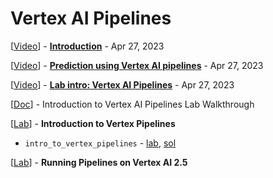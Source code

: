 # Vertex AI Pipelines

[<a class="reference external" href="https://www.youtube.com/watch?v=kth7gKDLaqs" target="_blank">Video</a>] - **[Introduction](intro.md)** - Apr 27, 2023

[<a class="reference external" href="https://www.youtube.com/watch?v=7OugCBYXGz8" target="_blank">Video</a>] - **[Prediction using Vertex AI pipelines](prediction_using_vertex_ai_pipelines.md)** - Apr 27, 2023

[<a class="reference external" href="https://www.youtube.com/watch?v=aYNVH7QBZrY" target="_blank">Video</a>] - **[Lab intro: Vertex AI Pipelines](lab_intro_vertex_ai_pipelines.md)** - Apr 27, 2023

[<a class="reference external" href="https://drive.google.com/open?id=1gXuG245jbjAv5Cs8swl_Hw2kjtykeDG5" target="_blank">Doc</a>] - Introduction to Vertex AI Pipelines Lab Walkthrough

[<a class="reference external" href="https://www.cloudskillsboost.google/course_sessions/2438562/labs/376627" target="_blank">Lab</a>] - **Introduction to Vertex Pipelines**
* `intro_to_vertex_pipelines` - <a class="reference external" href="https://github.com/GoogleCloudPlatform/training-data-analyst/blob/master/courses/machine_learning/deepdive2/machine_learning_in_the_enterprise/labs/intro_to_vertex_pipelines.ipynb" target="_blank">lab</a>, <a class="reference external" href="https://github.com/GoogleCloudPlatform/training-data-analyst/blob/master/courses/machine_learning/deepdive2/machine_learning_in_the_enterprise/solutions/intro_to_vertex_pipelines.ipynb" target="_blank">sol</a>

[<a class="reference external" href="https://www.cloudskillsboost.google/course_sessions/2438562/labs/376628" target="_blank">Lab</a>] - **Running Pipelines on Vertex AI 2.5**
